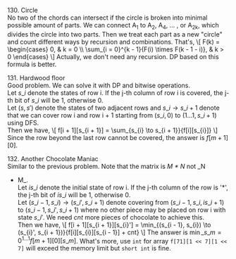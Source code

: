 130\. Circle  
No two of the chords can intersect if the circle is broken into minimal
possible amount of parts. We can connect A<sub>1</sub> to A<sub>2</sub>,
A<sub>4</sub>, ... , or A<sub>2k</sub>, which divides the circle into
two parts. Then we treat each part as a new "circle" and count different
ways by recursion and combinations. That's,
\\\[
F(k) = \begin{cases}
0,                                               & k = 0 \\\\
\sum\_{i = 0}^{k - 1}{F(i) \times F(k - 1 - i)}, & k > 0
\end{cases}
\\\]
Actually, we don't need any recursion. DP based on this formula is
better.

131\. Hardwood floor  
Good problem. We can solve it with DP and bitwise operations.  
Let $s\_{i}$ denote the states of row i. If the j-th column of row i is
covered, the j-th bit of $s\_{i}$ will be 1, otherwise 0.  
Let $(s, s')$ denote the states of two adjacent rows and
$s\_{i} \to s\_{i + 1}$ denote that we can cover row i and row i + 1
starting from $(s\_{i}, 0)$ to $(1 \dots 1, s\_{i + 1})$ using DFS.  
Then we have,
\\\[
f[i + 1][s\_{i + 1}] = \sum\_{s\_{i} \to s\_{i + 1}}{f[i][s\_{i}]}
\\\]
Since the row beyond the last row cannot be covered, the answer is
$f[m + 1][0]$.

132\. Another Chocolate Maniac  
Similar to the previous problem. Note that the matrix is _M * N_ not _N
* M_.  
Let $is\_{i}$ denote the initial state of row i. If the j-th column of
the row is '\*', the j-th bit of $is\_{i}$ will be 1, otherwise 0.  
Let $(s\_{i - 1}, s\_{i}) \to (s\_{i}', s\_{i + 1})$ denote covering
from $(s\_{i - 1}, s\_{i}, is\_{i + 1})$ to
$(s\_{i - 1}, s\_{i}', s\_{i + 1})$ where no other piece may be placed
on row i with state $s\_{i}'$. We need $cnt$ more pieces of chocolate to
achieve this.  
Then we have,
\\\[
f[i + 1][s\_{i + 1}][s\_{i}'] = \min\_{(s\_{i - 1}, s\_{i}) \to (s\_{i}', s\_{i + 1})}{f[i][s\_{i}][s\_{i - 1}] + cnt}
\\\]
The answer is $\min\_{s\_{m} = 0}^{1 \dots 1}{f[m + 1][0][s\_{m}]}$.
What's more, use `int` for array `f[71][1 << 7][1 << 7]` will exceed the
memory limit but `short int` is fine.
